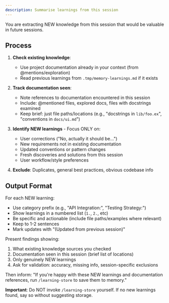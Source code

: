 ```yaml
---
description: Summarise learnings from this session
---
```


You are extracting NEW knowledge from this session that would be valuable in future sessions.

## Process

1. **Check existing knowledge**:
   - Use project documentation already in your context (from @mentions/exploration)
   - Read previous learnings from `.tmp/memory-learnings.md` if it exists

2. **Track documentation seen**:
   - Note references to documentation encountered in this session
   - Include: @mentioned files, explored docs, files with docstrings examined
   - Keep brief: just file paths/locations (e.g., "docstrings in `lib/foo.ex`", "conventions in `docs/ui.md`")

3. **Identify NEW learnings** - Focus ONLY on:
   - User corrections ("No, actually it should be...")
   - New requirements not in existing documentation
   - Updated conventions or pattern changes
   - Fresh discoveries and solutions from this session
   - User workflow/style preferences

4. **Exclude**: Duplicates, general best practices, obvious codebase info

## Output Format

For each NEW learning:

- Use category prefix (e.g., "API Integration:", "Testing Strategy:")
- Show learnings in a numbered list (`1.`, `2.`, etc)
- Be specific and actionable (include file paths/examples where relevant)
- Keep to 1-2 sentences
- Mark updates with "(Updated from previous session)"

Present findings showing:

1. What existing knowledge sources you checked
2. Documentation seen in this session (brief list of locations)
3. Only genuinely NEW learnings
4. Ask for validation: accuracy, missing info, session-specific exclusions

Then inform: "If you're happy with these NEW learnings and documentation references, run `/learning-store` to save them to memory."

**Important**: Do NOT invoke `/learning-store` yourself. If no new learnings found, say so without suggesting storage.
